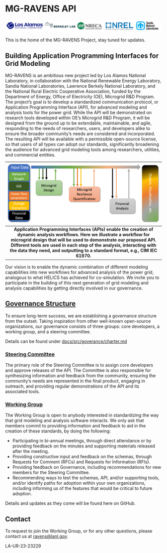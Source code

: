 # MG-RAVENS API

![lab-logos.png](docs/src/assets/lab-logos.png)

This is the home of the MG-RAVENS Project, stay tuned for updates.

## Building Application Programming Interfaces for Grid Modeling

MG-RAVENS is an ambitious new project led by Los Alamos National Laboratory, in collaboration with the National Renewable Energy Laboratory, Sandia National Laboratories, Lawrence Berkely National Laboratory, and the National Rural Electric Cooperative Association, funded by the Department of Energy, Office of Electricity (OE), Microgrid R&D Program.
The project’s goal is to develop a standardized communication protocol, or Application Programming Interface (API), for advanced modeling and analysis tools for the power grid. While the API will be demonstrated on research tools developed within OE’s Microgrid R&D Program, it will be designed from the ground up to be extendable, maintainable, and agile, responding to the needs of researchers, users, and developers alike to ensure the broader community’s needs are considered and incorporated. The resulting API will be available with a permissible open-source license, so that users of all types can adopt our standards, significantly broadening the audience for advanced grid modeling tools among researchers, utilities, and commercial entities.

| ![RAVENS-Notional-Workflow.png](docs/src/assets/RAVENS-Notional-Workflow.png) |
|:--:|
| <b>Application Programming Interfaces (APIs) enable the creation of dynamic analysis workflows. Here we illustrate a workflow for microgrid design that will be used to demonstrate our proposed API. Different tools are used in each step of the analysis, interacting with the data they need, and outputting to a standard format, e.g., CIM IEC 61970.</b>|

Our vision is to enable the dynamic combination of different modeling capabilities into new workflows for advanced analysis of the power grid, analogous to what HELICS has achieved for co-simulation.
We invite you to participate in the building of this next generation of grid modeling and analysis capabilities by getting directly involved in our governance.

## [Governance Structure](docs/src/governance/charter.md)

To ensure long-term success, we are establishing a governance structure from the outset. Taking inspiration from other well-known open-source organizations, our governance consists of three groups: core developers, a working group, and a steering committee.

Details can be found under [docs/src/goverance/charter.md](docs/src/governance/charter.md)

### [Steering Committee](docs/src/governance/steering_committee.md)

The primary role of the Steering Committee is to assign core developers and approve releases of the API. The Committee is also responsible for synthesizing information and feedback from the community, ensuring the community’s needs are represented in the final product, engaging in outreach, and providing regular demonstrations of the API and its associated tools.

### [Working Group](docs/src/governance/working_group.md)

The Working Group is open to anybody interested in standardizing the way that grid modeling and analysis software interacts. We only ask that members commit to providing information and feedback to aid in the creation of these standards, by doing the following:

- Participating in bi-annual meetings, through direct attendance or by providing feedback on the minutes and supporting materials released after the meeting.
- Providing constructive input and feedback on the schemas, through Requests for Comment (RFCs) and Requests for Information (RFIs).
- Providing feedback on Governance, including recommendations for new members for the Steering Committee.
- Recommending ways to test the schemas, API, and/or supporting tools, and/or identify paths for adoption within your own organizations, including informing us of the features that would be critical to future adoption.

Details and updates as they come will be found here on GitHub.

## Contact

To request to join the Working Group, or for any other questions, please contact us at [ravens@lanl.gov](mailto:ravens@lanl.gov).

LA-UR-23-23229

